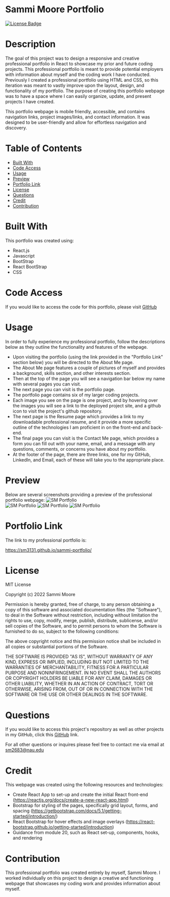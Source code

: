 # Sammi Moore Portfolio

[![License Badge](https://img.shields.io/badge/license-MIT-green)](https://opensource.org/licenses/MIT)

# Description
The goal of this project was to design a responsive and creative professional portfolio in React to showcase my prior and future coding projects. This professional portfolio is meant to provide potential employers with information about myself and the coding work I have conducted. Previously I created a professional portfolio using HTML and CSS, so this iteration was meant to vastly improve upon the layout, design, and functionality of my portfolio. The purpose of creating this portfolio webpage was to have a space where I can easily organize, update, and present projects I have created. 

This portfolio webpage is mobile friendly, accessible, and contains navigation links, project images/links, and contact information. It was designed to be user-friendly and allow for effortless navigation and discovery. 

# Table of Contents
- [Built With](#built-with)
- [Code Access](#code-access)
- [Usage](#usage)
- [Preview](#preview)
- [Portfolio Link](#portfolio-link)
- [License](#license)
- [Questions](#questions)
- [Credit](#credit)
- [Contribution](#contribution)

# Built With
This portfolio was created using:
- React.js
- Javascript
- BootStrap
- React BootStrap
- CSS

# Code Access

If you would like to access the code for this portfolio, please visit [GitHub](https://github.com/sm3131/sammi-portfolio)

# Usage
In order to fully experience my professional portfolio, follow the descriptions below as they outline the functionality and features of the webpage.

- Upon visiting the portfolio (using the link provided in the "Portfolio Link" section below) you will be directed to the About Me page.
- The About Me page features a couple of pictures of myself and provides a background, skills section, and other interests section.
- Then at the top of the page you will see a navigation bar below my name with several pages you can visit.
- The next page you can visit is the portfolio page.
- The portfolio page contains six of my larger coding projects.
- Each image you see on the page is one project, and by hovering over the images you will see a link to the deployed project site, and a github icon to visit the project's github repository.
- The next page is the Resume page which provides a link to my downloadable professional resume, and it provide a more specific outline of the technologies I am proficient in on the front-end and back-end.
- The final page you can visit is the Contact Me page, which provides a form you can fill out with your name, email, and a message with any questions, comments, or concerns you have about my portfolio.
- At the footer of the page, there are three links, one for my GitHub, LinkedIn, and Email, each of these will take you to the appropriate place.

# Preview
Below are several screenshots providing a preview of the professional portfolio webpage:
![SM Portfolio](src/assets/img/read1.png)  
![SM Portfolio](src/assets/img/read2.png)
![SM Portfolio](src/assets/img/read3.png) 
![SM Portfolio](src/assets/img/read4.png)

# Portfolio Link
The link to my professional portfolio is:

https://sm3131.github.io/sammi-portfolio/

# License

MIT License

Copyright (c) 2022 Sammi Moore

Permission is hereby granted, free of charge, to any person obtaining a copy
of this software and associated documentation files (the "Software"), to deal
in the Software without restriction, including without limitation the rights
to use, copy, modify, merge, publish, distribute, sublicense, and/or sell
copies of the Software, and to permit persons to whom the Software is
furnished to do so, subject to the following conditions:

The above copyright notice and this permission notice shall be included in all
copies or substantial portions of the Software.

THE SOFTWARE IS PROVIDED "AS IS", WITHOUT WARRANTY OF ANY KIND, EXPRESS OR
IMPLIED, INCLUDING BUT NOT LIMITED TO THE WARRANTIES OF MERCHANTABILITY,
FITNESS FOR A PARTICULAR PURPOSE AND NONINFRINGEMENT. IN NO EVENT SHALL THE
AUTHORS OR COPYRIGHT HOLDERS BE LIABLE FOR ANY CLAIM, DAMAGES OR OTHER
LIABILITY, WHETHER IN AN ACTION OF CONTRACT, TORT OR OTHERWISE, ARISING FROM,
OUT OF OR IN CONNECTION WITH THE SOFTWARE OR THE USE OR OTHER DEALINGS IN THE
SOFTWARE.

# Questions

If you would like to access this project's repository as well as other projects in my GitHub, click this [GitHub](https://github.com/sm3131) link. 

For all other questions or inquires please feel free to contact me via email at [sm2683@nau.edu](mailto:sm2683@nau.edu)

# Credit
This webpage was created using the following resources and technologies:
- Create React App to set-up and create the initial React front-end (https://reactjs.org/docs/create-a-new-react-app.html)
- Bootstrap for styling of the pages, specifically grid layout, forms, and spacing (https://getbootstrap.com/docs/5.1/getting-started/introduction/)
- React Bootstrap for hover effects and image overlays (https://react-bootstrap.github.io/getting-started/introduction)
- Guidance from module 20, such as React set-up, components, hooks, and rendering

# Contribution

This professional portfolio was created entirely by myself, Sammi Moore. I worked individually on this project to design a creative and functioning webpage that showcases my coding work and provides information about myself. 
